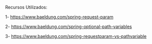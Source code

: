 Recursos Utilizados: 

1- https://www.baeldung.com/spring-request-param

2- https://www.baeldung.com/spring-optional-path-variables

3- https://www.baeldung.com/spring-requestparam-vs-pathvariable
